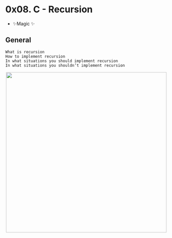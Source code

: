 # 0x08. C - Recursion
- ✨Magic ✨

## General

    What is recursion
    How to implement recursion
    In what situations you should implement recursion
    In what situations you shouldn’t implement recursion



</p>
<p align="center">
<img src="https://media.istockphoto.com/vectors/nesting-doll-icon-on-transparent-background-vector-id1283073276?k=20&m=1283073276&s=612x612&w=0&h=6XhLbt-JQFWO5yQqmXwMrjBu5KCyyEkvedwRmSlN4qI=" width="500">
<p/>
